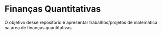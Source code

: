 # Finanças Quantitativas

O objetivo desse repositório é apresentar trabalhos/projetos de matemática na área de finanças quantitativas.
